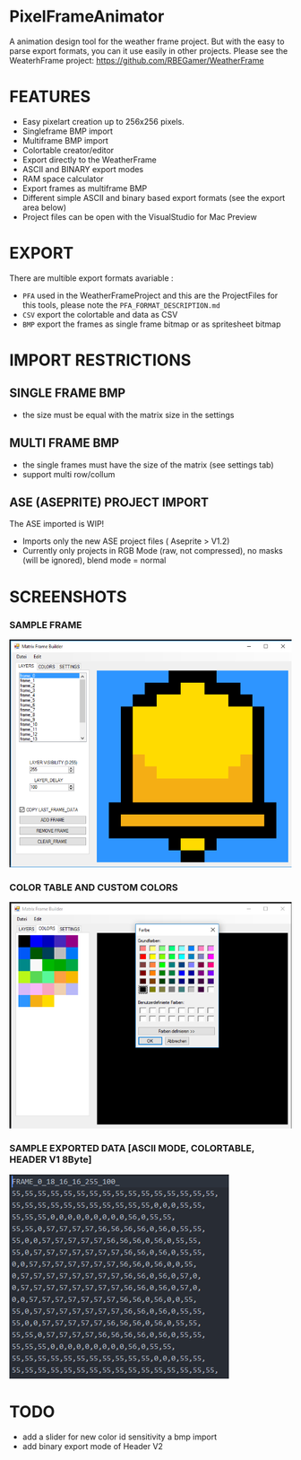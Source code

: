 # PixelFrameAnimator
A animation design tool for the weather frame project.
But with the easy to parse export formats, you can it use easily in other projects.
Please see the WeaterhFrame project:
https://github.com/RBEGamer/WeatherFrame

# FEATURES
* Easy pixelart creation up to 256x256 pixels.
* Singleframe BMP import
* Multiframe BMP import
* Colortable creator/editor
* Export directly to the WeatherFrame
* ASCII and BINARY export modes
* RAM space calculator
* Export frames as multiframe BMP
* Different simple ASCII and binary based export formats (see the export area below)
* Project files can be open with the VisualStudio for Mac Preview

# EXPORT
There are multible export formats avariable :
* `PFA` used in the WeatherFrameProject and this are the ProjectFiles for this tools, please note the `PFA_FORMAT_DESCRIPTION.md`
* `CSV` export the colortable and data as CSV
* `BMP` export the frames as single frame bitmap or as spritesheet bitmap


# IMPORT RESTRICTIONS

## SINGLE FRAME BMP
* the size must be equal with the matrix size in the settings

## MULTI FRAME BMP
* the single frames must have the size of the matrix (see settings tab)
* support multi row/collum

## ASE (ASEPRITE) PROJECT IMPORT
The ASE imported is WIP!
* Imports only the new ASE project files ( Aseprite > V1.2)
* Currently only projects in RGB Mode (raw, not compressed), no masks (will be ignored), blend mode = normal



# SCREENSHOTS
### SAMPLE FRAME
![Gopher image](/documentation/screenshots/sample_1.PNG)

### COLOR TABLE AND CUSTOM COLORS
![Gopher image](/documentation/screenshots/sample_2_add_custom_color.PNG)

### SAMPLE EXPORTED DATA [ASCII MODE, COLORTABLE, HEADER V1 8Byte]
![Gopher image](/documentation/screenshots/sample_3_exported_data.PNG)


# TODO
* add a slider for new color id sensitivity a bmp import
* add binary export mode of Header V2
